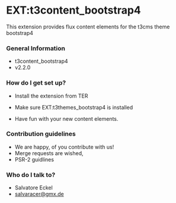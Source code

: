 # EXT:t3content_bootstrap4 #

This extension provides flux content elements  for the t3cms theme bootstrap4

### General Information ###

* t3content_bootstrap4
* v2.2.0

### How do I get set up? ###

* Install the extension from TER
* Make sure EXT:t3themes_bootstrap4 is installed

* Have fun with your new content elements.

### Contribution guidelines ###

* We are happy, of you contribute with us!
* Merge requests are wished,
* PSR-2 guidlines

### Who do I talk to? ###

* Salvatore Eckel
* salvaracer@gmx.de